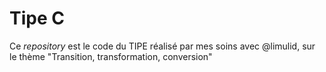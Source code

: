 # Tipe C

Ce _repository_ est le code du TIPE réalisé par mes soins avec @limulid, sur le thème "Transition, transformation, conversion"
